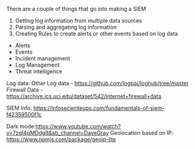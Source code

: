 There are a couple of things that go into making a SIEM

1. Getting log information from multiple data sources
2. Parsing and aggregating log information
3. Creating Rules to create alerts or other events based on log data
 - Alerts
 - Events
 - Incident management
 - Log Management
 - Threat intelligence



Log data:
Other Log data - https://github.com/logpai/loghub/tree/master
Firewall Data - https://archive.ics.uci.edu/dataset/542/internet+firewall+data


SIEM Info:
https://infosecwriteups.com/fundamentals-of-siem-f42359500f1c



Dark mode:https://www.youtube.com/watch?v=7zqI4qMDdg8&ab_channel=DaveGray
Geolocation based on IP: https://www.npmjs.com/package/geoip-lite




